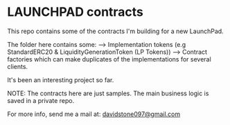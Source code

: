 # LAUNCHPAD contracts

This repo contains some of the contracts I'm building for a new LaunchPad.

The folder here contains some:
--> Implementation tokens (e.g StandardERC20 & LiquidityGenerationToken (LP Tokens))
--> Contract factories which can make duplicates of the implementations for several clients.

It's been an interesting project so far.

NOTE: The contracts here are just samples. The main business logic is saved in a private repo.

For more info, send me a mail at: davidstone097@gmail.com

